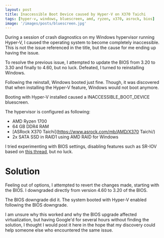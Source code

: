 ```yaml
---
layout: post
title: Inaccessible Boot Device caused by Hyper-V on X370 Taichi
tags: [hyper-v, windows, bluescreen, amd, ryzen, x370, asrock, bios]
image: '/images/posts/bluescreen.jpg'
---
```


During a session of crash diagnostics on my Windows hypervisor running  Hyper-V, I caused the operating system to become completely  inaccessible. This is not the issue referenced in the title, but the  cause for me ending up having the issue.

To resolve the previous  issue, I attempted to update the BIOS from 3.20 to 3.30 and finally to  4.60, but no luck. Defeated, I turned to reinstalling Windows.

Following the reinstall, Windows booted just fine. Though, it was discovered that when installing the Hyper-V feature, Windows would not boot anymore.

Booting with Hyper-V installed caused a INACCESSIBLE_BOOT_DEVICE bluescreen.

The hypervisor is configured as following:

- AMD Ryzen 1700
- 64 GB DDR4 RAM
- [ASRock X370 Taichi](https://www.asrock.com/mb/AMD/X370 Taichi/)
- 2x SATA SSD in RAID1 using AMD RAID for Windows

I tried experimenting with BIOS settings, disabling features such as SR-IOV based on [this thread](https://www.reddit.com/r/sysadmin/comments/5yfvzf/adding_hyperv_role_to_server_2016_stops_it_booting/), but no luck.

# Solution

Feeling out of options, I attempted to revert the changes made, starting with  the BIOS. I downgraded directly from version 4.60 to 3.20 of the BIOS.

The BIOS downgrade did it. The system booted with Hyper-V enabled following the BIOS downgrade.

I am unsure why this worked and why the BIOS upgrade affected  virtualization, but having Google'd for several hours without finding  the solution, I thought I would post it here in the hope that my  discovery could help someone else who encountered the same issue.